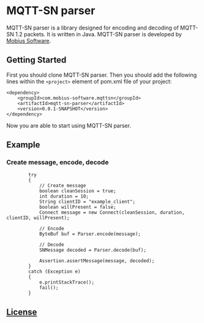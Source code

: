 # MQTT-SN parser

MQTT-SN parser is a library designed for encoding and decoding of MQTT-SN 1.2 packets. It is written in Java. MQTT-SN parser is developed by [Mobius Software](http://mobius-software.com).

## Getting Started

First you should clone MQTT-SN parser. Then you should add the following lines within the `<project>` element of pom.xml file of your project:

```
<dependency>
	<groupId>com.mobius-software.mqttsn</groupId>
	<artifactId>mqtt-sn-parser</artifactId>
	<version>0.0.1-SNAPSHOT</version>
</dependency>
```
Now you are able to start using MQTT-SN parser.

## Example

### Create message, encode, decode

```
		try
		{
			// Create message
			boolean cleanSession = true;
			int duration = 10;
			String clientID = "example_client";
			boolean willPresent = false;
			Connect message = new Connect(cleanSession, duration, clientID, willPresent);

			// Encode
			ByteBuf buf = Parser.encode(message);

			// Decode
			SNMessage decoded = Parser.decode(buf);

			Assertion.assertMessage(message, decoded);
		}
		catch (Exception e)
		{
			e.printStackTrace();
			fail();
		}

```
## [License](LICENSE.md)
